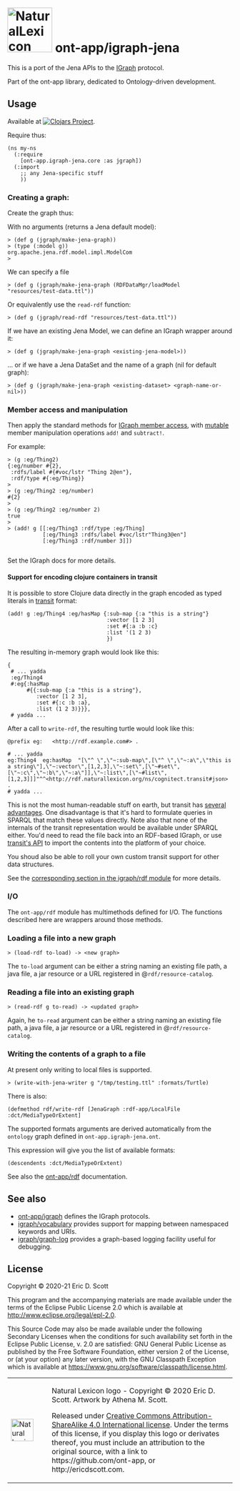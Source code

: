 # <img src="http://ericdscott.com/NaturalLexiconLogo.png" alt="NaturalLexicon logo" :width=100 height=100/> ont-app/igraph-jena

This is a port of the Jena APIs to the
[IGraph](https://github.com/ont-app/igraph) protocol.

Part of the ont-app library, dedicated to Ontology-driven development.

## Usage

Available at [![Clojars Project](https://img.shields.io/clojars/v/ont-app/igraph-jena.svg)](https://clojars.org/ont-app/igraph-jena).


Require thus:

```
(ns my-ns
  (:require 
    [ont-app.igraph-jena.core :as jgraph])
  (:import 
    ;; any Jena-specific stuff
    ))
```
    
### Creating a graph:

Create the graph thus:

With no arguments (returns a Jena default model):

```
> (def g (jgraph/make-jena-graph))
> (type (:model g))
org.apache.jena.rdf.model.impl.ModelCom
> 
```

We can specify a file
```
> (def g (jgraph/make-jena-graph (RDFDataMgr/loadModel "resources/test-data.ttl"))
```
Or equivalently use the `read-rdf` function:

```
> (def g (jgraph/read-rdf "resources/test-data.ttl"))

```

If we have an existing Jena Model, we can define an IGraph wrapper around it:
```
> (def g (jgraph/make-jena-graph <existing-jena-model>))
```

... or if we have a Jena DataSet and the name of a graph (nil for default graph):

```
> (def g (jgraph/make-jena-graph <existing-dataset> <graph-name-or-nil>))
```
### Member access and manipulation

Then apply the standard methods for [IGraph member
access](https://github.com/ont-app/igraph#h2-igraph-protocol), with
[mutable](https://github.com/ont-app/igraph#IGraphMutable) member
manipulation operations `add!` and `subtract!`.

For example:

```
> (g :eg/Thing2)
{:eg/number #{2},
 :rdfs/label #{#voc/lstr "Thing 2@en"},
 :rdf/type #{:eg/Thing}}
> 
> (g :eg/Thing2 :eg/number)
#{2}
>
> (g :eg/Thing2 :eg/number 2)
true
> 
> (add! g [[:eg/Thing3 :rdf/type :eg/Thing]
           [:eg/Thing3 :rdfs/label #voc/lstr"Thing3@en"]
           [:eg/Thing3 :rdf/number 3]])
            
```

Set the IGraph docs for more details.

#### Support for encoding clojure containers in transit

It is possible to store Clojure data directly in the graph encoded as
typed literals in [transit](https://github.com/cognitect/transit-clj) format:

```
(add! g :eg/Thing4 :eg/hasMap {:sub-map {:a "this is a string"}
                               :vector [1 2 3]
                               :set #{:a :b :c}
                               :list '(1 2 3)
                               })
```

The resulting in-memory graph would look like this:

```
{
 # ... yadda
 :eg/Thing4
 #:eg{:hasMap
      #{{:sub-map {:a "this is a string"},
         :vector [1 2 3],
         :set #{:c :b :a},
         :list (1 2 3)}}},
 # yadda ...
```

After a call to `write-rdf`, the resulting turtle would look like this:

```
@prefix eg:   <http://rdf.example.com#> .

# ... yadda
eg:Thing4  eg:hasMap  "[\"^ \",\"~:sub-map\",[\"^ \",\"~:a\",\"this is a string\"],\"~:vector\",[1,2,3],\"~:set\",[\"~#set\",[\"~:c\",\"~:b\",\"~:a\"]],\"~:list\",[\"~#list\",[1,2,3]]]"^^<http://rdf.naturallexicon.org/ns/cognitect.transit#json> .
# yadda ...
```

This is not the most human-readable stuff on earth, but transit has
[several
advantages](https://cognitect.com/blog/2014/7/22/transit). One
disadvantage is that it's hard to formulate queries in SPARQL that
match these values directly. Note also that none of the internals of
the transit representation would be available under SPARQL
either. You'd need to read the file back into an RDF-based IGraph, or
use [transit's API](https://cognitect.github.io/transit-clj/) to
import the contents into the platform of your choice.

You shoud also be able to roll your own custom transit support for
other data structures.

See the [corresponding section in the igraph/rdf
module](https://github.com/ont-app/rdf#h3-transit-encoded-values) for
more details.

### I/O

The `ont-app/rdf` module has multimethods defined for I/O. The
functions described here are wrappers around those methods.

### Loading a file into a new graph

```
> (load-rdf to-load) -> <new graph>
```

The `to-load` argument can be either a string naming an existing file
path, a java file, a jar resource or a URL registered in
@`rdf/resource-catalog`.

### Reading a file into an existing graph

```
> (read-rdf g to-read) -> <updated graph>
```

Again, he `to-read` argument can be either a string naming an existing
file path, a java file, a jar resource or a URL registered in
@`rdf/resource-catalog`.


### Writing the contents of a graph to a file

At present only writing to local files is supported.


```
> (write-with-jena-writer g "/tmp/testing.ttl" :formats/Turtle)

```

There is also:

```
(defmethod rdf/write-rdf [JenaGraph :rdf-app/LocalFile :dct/MediaTypeOrExtent]
```

The supported formats arguments are derived automatically from the
`ontology` graph defined in `ont-app.igraph-jena.ont`.


This expression will give you the list of available formats:

```
(descendents :dct/MediaTypeOrExtent)
```

See also the [ont-app/rdf](https://github.com/ont-app/rdf)
documentation.


## See also

- [ont-app/igraph](https://github.com/ont-app/igraph) defines the IGraph protocols.
- [igraph/vocabulary](https://github.com/ont-app/vocabulary) provides support for mapping between namespaced keywords and URIs.
- [igraph/graph-log](https://github.com/ont-app/graph-log) provides a graph-based logging facility useful for debugging.

## License

Copyright © 2020-21 Eric D. Scott

This program and the accompanying materials are made available under the
terms of the Eclipse Public License 2.0 which is available at
http://www.eclipse.org/legal/epl-2.0.

This Source Code may also be made available under the following Secondary
Licenses when the conditions for such availability set forth in the Eclipse
Public License, v. 2.0 are satisfied: GNU General Public License as published by
the Free Software Foundation, either version 2 of the License, or (at your
option) any later version, with the GNU Classpath Exception which is available
at https://www.gnu.org/software/classpath/license.html.

<table>
<tr>
<td width=75>
<img src="http://ericdscott.com/NaturalLexiconLogo.png" alt="Natural Lexicon logo" :width=50 height=50/> </td>
<td>
<p>Natural Lexicon logo - Copyright © 2020 Eric D. Scott. Artwork by Athena M. Scott.</p>
<p>Released under <a href="https://creativecommons.org/licenses/by-sa/4.0/">Creative Commons Attribution-ShareAlike 4.0 International license</a>. Under the terms of this license, if you display this logo or derivates thereof, you must include an attribution to the original source, with a link to https://github.com/ont-app, or  http://ericdscott.com. </p> 
</td>
</tr>
<table>
